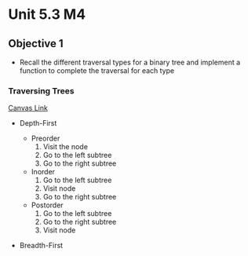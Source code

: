 # Unit 5.3 M4 

## Objective 1
-  Recall the different traversal types for a binary tree and implement a function to complete the traversal for each type

### Traversing Trees

[Canvas Link](https://lambdaschool.instructure.com/courses/1748/pages/objective-01-recall-the-different-traversal-types-for-a-binary-tree-and-implement-a-function-to-complete-the-traversal-for-each-type?module_item_id=622103)

- Depth-First
   - Preorder
      1. Visit the node
      2. Go to the left subtree
      3. Go to the right subtree
   - Inorder
      1. Go to the left subtree
      2. Visit node
      3. Go to the right subtree
    - Postorder
      1. Go to the left subtree
      2. Go to the right subtree
      3. Visit node
   
- Breadth-First